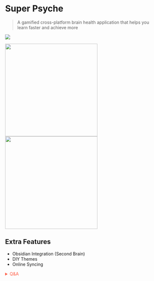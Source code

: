 # Super Psyche
>  A gamified cross-platform brain health application that helps you learn faster and achieve more

![](https://giffiles.alphacoders.com/209/209419.gif)

<img src="https://github.com/33nanoseconds/Super_Psyche/blob/master/Images/1595285323180.png" width=300 > <img src="https://github.com/33nanoseconds/Super_Psyche/blob/master/Images/2.png" width=300 >


## Extra Features
- Obsidian Integration (Second Brain)
- DIY Themes 
- Online Syncing


<!-- Prince Kaizen Namwali -->


<span style='color:#ff5d46;'>

<details markdown='1'><summary>Q&A</summary>


</details>

</span>
